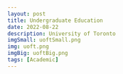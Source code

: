 ```yaml
---
layout: post
title: Undergraduate Education
date: 2022-08-22
description: University of Toronto
imgSmall: uoftSmall.png
img: uoft.png
imgBig: uoftBig.png
tags: [Academic]
---
```

